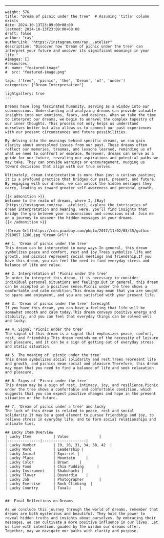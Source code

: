 ---
    weight: 576
    title: "Dream of picnic under the tree"  # Assuming 'title' column exists
    date: 2024-10-13T23:09:00+08:00
    lastmod: 2024-10-13T23:09:00+08:00
    draft: false
    author: "ray"
    authorLink: "https://instagram.com/ray._.atelier"
    description: "Discover how 'Dream of picnic under the tree' can interpret your future and uncover its significant meanings in your life."
    #images: []
    #resources:
    #- name: "featured-image"
    #  src: "featured-image.png"
    
    tags: ['tree', 'picnic', 'the', 'Dream', 'of', 'under']
    categories: ["Dream Interpretation"]
    
    lightgallery: true
    ---
    
    Dreams have long fascinated humanity, serving as a window into our subconscious. Understanding and analyzing dreams can provide valuable insights into our emotions, fears, and desires. When we take the time to interpret our dreams, we begin to unravel the complex tapestry of our inner thoughts. This process not only helps us understand ourselves better but also allows us to connect our past experiences with our present circumstances and future possibilities.
    
    By delving into the meanings behind specific dreams, we can gain clarity about unresolved issues from our past. These dreams often reflect our memories, traumas, and lessons learned, reminding us of what we need to confront or embrace. Moreover, dreams can serve as a guide for our future, revealing our aspirations and potential paths we may take. They can provide warnings or encouragement, nudging us toward decisions that align with our true selves.
    
    Ultimately, dream interpretation is more than just a curious pastime; it is a profound practice that bridges our past, present, and future. By engaging with our dreams, we can unlock the hidden messages they carry, leading us toward greater self-awareness and personal growth.
    
    {{< admonition >}}
    Welcome to the realm of dreams, where I, [Ray](https://instagram.com/ray._.atelier), explore the intricacies of dream interpretation and meaning. Here, you’ll find insights that bridge the gap between your subconscious and conscious mind. Join me on a journey to uncover the hidden messages in your dreams.
    {{< /admonition >}}
    
    ![Dream Grl](https://cdn.pixabay.com/photo/2017/11/02/03/35/gothic-2910057_1280.jpg "Dream Grl")
    
    ## 1. 'Dream of picnic under the tree'
    This dream can be interpreted in many ways.In general, this dream symbolizes peace and comfort, rest and joy.Trees symbolize life and growth, and picnics represent social meetings and friendship.If you have this dream, you can feel the need to find everyday stress and balance of life and relax.
    
    ## 2. Interpretation of 'Picnic under the tree'
    In order to interpret this dream, it is necessary to consider individual personal situations and feelings.But in general, this dream can be accepted in a positive sense.Picnic under the tree shows a comfortable and calm condition.This dream may mean that you are sought to spare and enjoyment, and you are satisfied with your present life.
    
    ## 3. 'Dream of picnic under the tree' foresight
    If you have this dream, you can have a feeling that life will be somewhat smooth and calm today.This dream conveys positive energy and stability, and you can feel that everyday things can be solved well and lucky.
    
    ## 4. Signal 'Picnic under the tree'
    The signal of this dream is a signal that emphasizes peace, comfort, rest, and friendship.This dream reminds me of the necessity of leisure and pleasure, and it can be a sign of getting out of everyday stress and static situation.
    
    ## 5. The meaning of 'picnic under the tree'
    This dream symbolizes social solidarity and rest.Trees represent life and growth, and picnics mean social and pleasure.Therefore, this dream may mean that you need to find a balance of life and seek relaxation and pleasure.
    
    ## 6. Signs of 'Picnic under the tree'
    This dream may be a sign of rest, intimacy, joy, and resilience.Picnic under the tree shows a comfortable and comfortable condition, which suggests that you can expect positive changes and hope in the present situation or the future.
    
    ## 7. 'Dream of picnic under a tree' and lucky
    The luck of this dream is related to peace, rest and social solidarity.It may be a good element to pursue friendship and joy, to relieve stress in everyday life, and to form social relationships and intimate ties.
    
    ## Lucky Item Overview
    | Lucky Item          | Value              |
    |---------------|--------------------|
    | Lucky Number        | 19, 20, 31, 34, 38, 42  |
    | Lucky Word          | Leadership |
    | Lucky Animal        | Squirrel |
    | Lucky Place         | Mountain     |
    | Lucky Color         | Brown     |
    | Lucky Food          | Chia Pudding      |
    | Lucky Instrument    | Shakuhachi |
    | Lucky Flower        | Bouvardia    |
    | Lucky Job           | Photographer       |
    | Lucky Exercise      | Rock Climbing  |
    | Lucky Country       | Tuvalu    |
    
    
    ##  Final Reflections on Dreams
    
    As we conclude this journey through the world of dreams, remember that dreams are both mysterious and beautiful. They hold the power to reveal hidden truths and insights about ourselves. By embracing their messages, we can cultivate a more positive influence in our lives. Let us live with intention, guided by the wisdom our dreams offer. Together, may we navigate our paths with clarity and purpose.
    